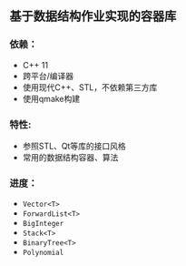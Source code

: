 ## 基于数据结构作业实现的容器库

### 依赖：
- C++ 11
- 跨平台/编译器
- 使用现代C++、STL，不依赖第三方库
- 使用qmake构建

### 特性:
- 参照STL、Qt等库的接口风格
- 常用的数据结构容器、算法

### 进度：
- `Vector<T>`
- `ForwardList<T>`
- `BigInteger`
- `Stack<T>`
- `BinaryTree<T>`
- `Polynomial`
